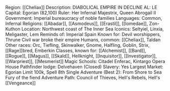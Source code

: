 Region: [[Cheliax]]
Description: DIABOLICAL EMPIRE 
IN DECLINE
AL: LE
Capital: Egorian 
(82,100)
Ruler: Her Infernal Majestrix, 
Queen Abrogail II
Government: Imperial bureaucracy 
of noble families
Languages: Common, Infernal
Religions: [[Abadar]], [[Asmodeus]], [[Erastil]], [[Iomedae]], Zon-Kuthon
Location: Northwest coast of 
The Inner Sea
Iconics: Seltyiel, Linxia,
Meligaster, Lem
Reminds of: Imperial Spain
Known for: Devil worshippers, Thrune
Civil war broke their empire
Humans, common: [[Cheliax]], Taldan
Other races: Orc, Tiefling, Skinwalker, Gnome, Halfling, 
Goblin, Strix, [[Rage]]bred, Emberkin
Classes, known for: [[Alchemist]], [[Bard]], [[Rogue]], [[Magus]], [[Skald]], Hellknight, 
[[Inquisitor]], [[Investigator]], [[Warpriest]], [[Mesmerist]]
Magic Schools: Citadel Enferac, 
Kintargo Opera House
Pathfinder lodge: Delvehaven
(Closed)
Slavery: Yes
Largest Market: Egorian
Limit 100k, Spell 8th
Single Adventure (Best 2): From Shore to Sea
Fury of the fiend
Adventure Path: Council of Thieves, Hell's Rebels, Hell's [[Vengeance]]
